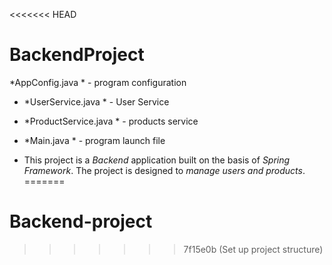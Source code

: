 <<<<<<< HEAD
# BackendProject
*AppConfig.java * - program configuration
- *UserService.java * - User Service
- *ProductService.java * - products service
- *Main.java * - program launch file

- This project is a *Backend* application built on the basis of *Spring Framework*. 
The project is designed to *manage users and products*.
=======
# Backend-project
>>>>>>> 7f15e0b (Set up project structure)
